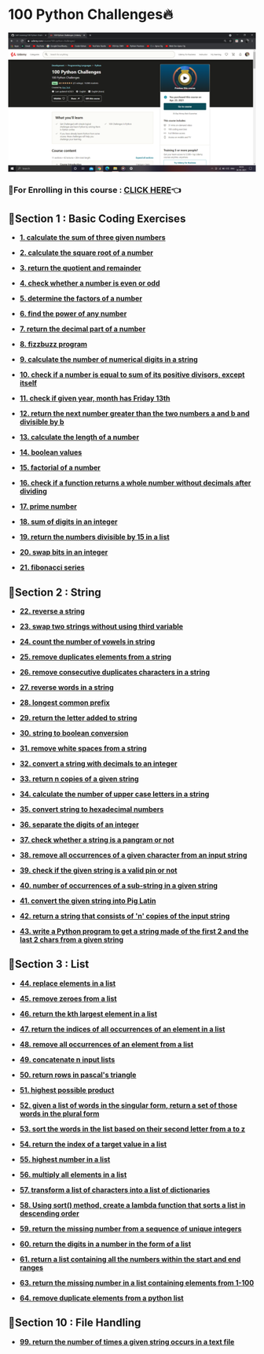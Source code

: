 # 100 Python Challenges🔥

<img src="https://github.com/kishanrajput23/Self-Learning/blob/main/100%20Python%20Challenge/100%20Python%20Challenges.png" alt="Udemy Course">

### 🔸For Enrolling in this course : [CLICK HERE](https://www.udemy.com/course/100-python-challenges/)👈

## 📌Section 1 : Basic Coding Exercises

- **[1. calculate the sum of three given numbers](https://github.com/kishanrajput23/Self-Learning/blob/main/100%20Python%20Challenge/Basic%20Coding%20Exercises/1.%20calculate%20the%20sum%20of%20three%20given%20numbers.py)**

- **[2. calculate the square root of a number](https://github.com/kishanrajput23/Self-Learning/blob/main/100%20Python%20Challenge/Basic%20Coding%20Exercises/2.%20calculate%20the%20square%20root%20of%20a%20number.py)**

- **[3. return the quotient and remainder](https://github.com/kishanrajput23/Self-Learning/blob/main/100%20Python%20Challenge/Basic%20Coding%20Exercises/3.%20return%20the%20quotient%20and%20remainder.py)**

- **[4. check whether a number is even or odd](https://github.com/kishanrajput23/Self-Learning/blob/main/100%20Python%20Challenge/Basic%20Coding%20Exercises/4.%20check%20whether%20a%20number%20is%20even%20or%20odd.py)**

- **[5. determine the factors of a number](https://github.com/kishanrajput23/Self-Learning/blob/main/100%20Python%20Challenge/Basic%20Coding%20Exercises/5.%20determine%20the%20factors%20of%20a%20number.py)**

- **[6. find the power of any number](https://github.com/kishanrajput23/Self-Learning/blob/main/100%20Python%20Challenge/Basic%20Coding%20Exercises/6.%20find%20the%20power%20of%20any%20number.py)**

- **[7. return the decimal part of a number](https://github.com/kishanrajput23/Self-Learning/blob/main/100%20Python%20Challenge/Basic%20Coding%20Exercises/7.%20return%20the%20decimal%20part%20of%20a%20number.py)**

- **[8. fizzbuzz program](https://github.com/kishanrajput23/Self-Learning/blob/main/100%20Python%20Challenge/Basic%20Coding%20Exercises/8.%20fizzbuzz%20program.py)**

- **[9. calculate the number of numerical digits in a string](https://github.com/kishanrajput23/Self-Learning/blob/main/100%20Python%20Challenge/Basic%20Coding%20Exercises/9.%20calculate%20the%20number%20of%20numerical%20digits%20in%20a%20string.py)**

- **[10. check if a number is equal to sum of its positive divisors, except itself](https://github.com/kishanrajput23/Self-Learning/blob/main/100%20Python%20Challenge/Basic%20Coding%20Exercises/10.%20check%20if%20a%20number%20is%20equal%20to%20sum%20of%20its%20positive%20divisors%2C%20except%20itself.py)**

- **[11. check if given year, month has Friday 13th](https://github.com/kishanrajput23/Self-Learning/blob/main/100%20Python%20Challenge/Basic%20Coding%20Exercises/11.%20check%20if%20given%20year%2C%20month%20has%20Friday%2013th.py)**


- **[12. return the next number greater than the two numbers a and b and divisible by b](https://github.com/kishanrajput23/Self-Learning/blob/main/100%20Python%20Challenge/Basic%20Coding%20Exercises/12.%20return%20the%20next%20number%20greater%20than%20the%20two%20numbers%20a%20and%20b%20and%20divisible%20by%20b.py)**

- **[13. calculate the length of a number](https://github.com/kishanrajput23/Self-Learning/blob/main/100%20Python%20Challenge/Basic%20Coding%20Exercises/13.%20calculate%20the%20length%20of%20a%20number.py)**

- **[14. boolean values](https://github.com/kishanrajput23/Self-Learning/blob/main/100%20Python%20Challenge/Basic%20Coding%20Exercises/14.%20boolean%20values.py)**

- **[15. factorial of a number](https://github.com/kishanrajput23/Self-Learning/blob/main/100%20Python%20Challenge/Basic%20Coding%20Exercises/15.%20factorial%20of%20a%20number.py)**

- **[16. check if a function returns a whole number without decimals after dividing](https://github.com/kishanrajput23/Self-Learning/blob/main/100%20Python%20Challenge/Basic%20Coding%20Exercises/16.%20check%20if%20a%20function%20returns%20a%20whole%20number%20without%20decimals%20after%20dividing.py)**

- **[17. prime number](https://github.com/kishanrajput23/Self-Learning/blob/main/100%20Python%20Challenge/Basic%20Coding%20Exercises/17.%20prime%20number.py)**

- **[18. sum of digits in an integer](https://github.com/kishanrajput23/Self-Learning/blob/main/100%20Python%20Challenge/Basic%20Coding%20Exercises/18.%20sum%20of%20digits%20in%20an%20integer.py)**

- **[19. return the numbers divisible by 15 in a list](https://github.com/kishanrajput23/Self-Learning/blob/main/100%20Python%20Challenge/Basic%20Coding%20Exercises/19.%20return%20the%20numbers%20divisible%20by%2015%20in%20a%20list.py)**

- **[20. swap bits in an integer](https://github.com/kishanrajput23/Self-Learning/blob/main/100%20Python%20Challenge/Basic%20Coding%20Exercises/20.%20swap%20bits%20in%20an%20integer.py)**

- **[21. fibonacci series](https://github.com/kishanrajput23/Self-Learning/blob/main/100%20Python%20Challenge/Basic%20Coding%20Exercises/21.%20fibonacci%20series.py)**

## 📌Section 2 : String

- **[22. reverse a string](https://github.com/kishanrajput23/Self-Learning/blob/main/100%20Python%20Challenge/String/22.%20reverse%20a%20string.py)**

- **[23. swap two strings without using third variable](https://github.com/kishanrajput23/Self-Learning/blob/main/100%20Python%20Challenge/String/23.%20swap%20two%20strings%20without%20using%20third%20variable.py)**

- **[24. count the number of vowels in string](https://github.com/kishanrajput23/Self-Learning/blob/main/100%20Python%20Challenge/String/24.%20count%20the%20number%20of%20vowels%20in%20string.py)**

- **[25. remove duplicates elements from a string](https://github.com/kishanrajput23/Self-Learning/blob/main/100%20Python%20Challenge/String/25.%20remove%20duplicates%20elements%20from%20a%20string.py)**

- **[26. remove consecutive duplicates characters in a string](https://github.com/kishanrajput23/Self-Learning/blob/main/100%20Python%20Challenge/String/26.%20remove%20consecutive%20duplicates%20characters%20in%20a%20string.py)**

- **[27. reverse words in a string](https://github.com/kishanrajput23/Self-Learning/blob/main/100%20Python%20Challenge/String/27.%20reverse%20words%20in%20a%20string.py)**

- **[28. longest common prefix](https://github.com/kishanrajput23/Self-Learning/blob/main/100%20Python%20Challenge/String/28.%20longest%20common%20prefix.py)**

- **[29. return the letter added to string](https://github.com/kishanrajput23/Self-Learning/blob/main/100%20Python%20Challenge/String/29.%20return%20the%20letter%20added%20to%20string.py)**

- **[30. string to boolean conversion](https://github.com/kishanrajput23/Self-Learning/blob/main/100%20Python%20Challenge/String/30.%20string%20to%20boolean%20conversion.py)**

- **[31. remove white spaces from a string](https://github.com/kishanrajput23/Self-Learning/blob/main/100%20Python%20Challenge/String/31.%20remove%20white%20spaces%20from%20a%20string.py)**

- **[32. convert a string with decimals to an integer](https://github.com/kishanrajput23/Self-Learning/blob/main/100%20Python%20Challenge/String/32.%20convert%20a%20string%20with%20decimals%20to%20an%20integer.py)**

- **[33. return n copies of a given string](https://github.com/kishanrajput23/Self-Learning/blob/main/100%20Python%20Challenge/String/33.%20return%20n%20copies%20of%20a%20given%20string.py)**

- **[34. calculate the number of upper case letters in a string](https://github.com/kishanrajput23/Self-Learning/blob/main/100%20Python%20Challenge/String/34.%20calculate%20the%20number%20of%20upper%20case%20letters%20in%20a%20string.py)**

- **[35. convert string to hexadecimal numbers](https://github.com/kishanrajput23/Self-Learning/blob/main/100%20Python%20Challenge/String/35.%20convert%20string%20to%20hexadecimal%20numbers.py)**

- **[36. separate the digits of an integer](https://github.com/kishanrajput23/Self-Learning/blob/main/100%20Python%20Challenge/String/36.%20separate%20the%20digits%20of%20an%20integer.py)**

- **[37. check whether a string is a pangram or not](https://github.com/kishanrajput23/Self-Learning/blob/main/100%20Python%20Challenge/String/37.%20check%20whether%20a%20string%20is%20a%20pangram%20or%20not.py)**

- **[38. remove all occurrences of a given character from an input string](https://github.com/kishanrajput23/Self-Learning/blob/main/100%20Python%20Challenge/String/38.%20remove%20all%20occurrences%20of%20a%20given%20character%20from%20an%20input%20string.py)**

- **[39. check if the given string is a valid pin or not](https://github.com/kishanrajput23/Self-Learning/blob/main/100%20Python%20Challenge/String/39.%20check%20if%20the%20given%20string%20is%20a%20valid%20pin%20or%20not.py)**

- **[40. number of occurrences of a sub-string in a given string](https://github.com/kishanrajput23/Self-Learning/blob/main/100%20Python%20Challenge/String/40.%20number%20of%20occurrences%20of%20a%20sub-string%20in%20a%20given%20string.py)**

- **[41. convert the given string into Pig Latin](https://github.com/kishanrajput23/Self-Learning/blob/main/100%20Python%20Challenge/String/41.%20convert%20the%20given%20string%20into%20Pig%20Latin.py)**

- **[42. return a string that consists of 'n' copies of the input string](https://github.com/kishanrajput23/Self-Learning/blob/main/100%20Python%20Challenge/String/42.%20return%20a%20string%20that%20consists%20of%20'n'%20copies%20of%20the%20input%20string.py)**

- **[43. write a Python program to get a string made of the first 2 and the last 2 chars from a given string](https://github.com/kishanrajput23/Self-Learning/blob/main/100%20Python%20Challenge/String/43.%20write%20a%20Python%20program%20to%20get%20a%20string%20made%20of%20the%20first%202%20and%20the%20last%202%20chars%20from%20a%20given%20string.py)**

## 📌Section 3 : List

- **[44. replace elements in a list](https://github.com/kishanrajput23/Self-Learning/blob/main/100%20Python%20Challenge/List/44.%20replace%20elements%20in%20a%20list.py)**

- **[45. remove zeroes from a list](https://github.com/kishanrajput23/Self-Learning/blob/main/100%20Python%20Challenge/List/45.%20remove%20zeroes%20from%20a%20list.py)**

- **[46. return the kth largest element in a list](https://github.com/kishanrajput23/Self-Learning/blob/main/100%20Python%20Challenge/List/46.%20return%20the%20kth%20largest%20element%20in%20a%20list.py)**

- **[47. return the indices of all occurrences of an element in a list](https://github.com/kishanrajput23/Self-Learning/blob/main/100%20Python%20Challenge/List/47.%20return%20the%20indices%20of%20all%20occurrences%20of%20an%20element%20in%20a%20list.py)**

- **[48. remove all occurrences of an element from a list](https://github.com/kishanrajput23/Self-Learning/blob/main/100%20Python%20Challenge/List/48.%20remove%20all%20occurrences%20of%20an%20element%20from%20a%20list.py)**

- **[49. concatenate n input lists](https://github.com/kishanrajput23/Self-Learning/blob/main/100%20Python%20Challenge/List/49.%20concatenate%20n%20input%20lists.py)**

- **[50. return rows in pascal's triangle](https://github.com/kishanrajput23/Self-Learning/blob/main/100%20Python%20Challenge/List/50.%20return%20rows%20in%20pascal's%20triangle.py)**

- **[51. highest possible product](https://github.com/kishanrajput23/Self-Learning/blob/main/100%20Python%20Challenge/List/51.%20highest%20possible%20product.py)**

- **[52. given a list of words in the singular form, return a set of those words in the plural form](https://github.com/kishanrajput23/Self-Learning/blob/main/100%20Python%20Challenge/List/52.%20given%20a%20list%20of%20words%20in%20the%20singular%20form%2C%20return%20a%20set%20of%20those%20words%20in%20the%20plural%20form.py)**

- **[53. sort the words in the list based on their second letter from a to z](https://github.com/kishanrajput23/Self-Learning/blob/main/100%20Python%20Challenge/List/53.%20sort%20the%20words%20in%20the%20list%20based%20on%20their%20second%20letter%20from%20a%20to%20z.py)**

- **[54. return the index of a target value in a list](https://github.com/kishanrajput23/Self-Learning/blob/main/100%20Python%20Challenge/List/54.%20return%20the%20index%20of%20a%20target%20value%20in%20a%20list.py)**

- **[55. highest number in a list](https://github.com/kishanrajput23/Self-Learning/blob/main/100%20Python%20Challenge/List/55.%20highest%20number%20in%20a%20list.py)**

- **[56. multiply all elements in a list](https://github.com/kishanrajput23/Self-Learning/blob/main/100%20Python%20Challenge/List/56.%20multiply%20all%20elements%20in%20a%20list.py)**

- **[57. transform a list of characters into a list of dictionaries](https://github.com/kishanrajput23/Self-Learning/blob/main/100%20Python%20Challenge/List/57.%20Transform%20a%20list%20of%20characters%20into%20a%20list%20of%20dictionaries.py)**

- **[58. Using sort() method, create a lambda function that sorts a list in descending order](https://github.com/kishanrajput23/Self-Learning/blob/main/100%20Python%20Challenge/List/58.%20Using%20sort()%20method%2C%20create%20a%20lambda%20function%20that%20sorts%20a%20list%20in%20descending%20order.py)**

- **[59. return the missing number from a sequence of unique integers](https://github.com/kishanrajput23/Self-Learning/blob/main/100%20Python%20Challenge/List/59.%20return%20the%20missing%20number%20from%20a%20sequence%20of%20unique%20integers.py)**

- **[60. return the digits in a number in the form of a list](https://github.com/kishanrajput23/Self-Learning/blob/main/100%20Python%20Challenge/List/60.%20return%20the%20digits%20in%20a%20number%20in%20the%20form%20of%20a%20list.py)**

- **[61. return a list containing all the numbers within the start and end ranges](https://github.com/kishanrajput23/Self-Learning/blob/main/100%20Python%20Challenge/List/61.%20return%20a%20list%20containing%20all%20the%20numbers%20within%20the%20start%20and%20end%20ranges.py)**

- **[63. return the missing number in a list containing elements from 1-100](https://github.com/kishanrajput23/Self-Learning/blob/main/100%20Python%20Challenge/List/63.%20return%20the%20missing%20number%20in%20a%20list%20containing%20elements%20from%201-100.py)**

- **[64. remove duplicate elements from a python list](https://github.com/kishanrajput23/Self-Learning/blob/main/100%20Python%20Challenge/List/64.%20remove%20duplicate%20elements%20from%20a%20python%20list.py)**

## 📌Section 10 : File Handling

- **[99. return the number of times a given string occurs in a text file](https://github.com/kishanrajput23/Self-Learning/blob/main/100%20Python%20Challenge/File%20Handling/99.%20return%20the%20number%20of%20times%20a%20given%20string%20occurs%20in%20a%20text%20file.py)**
